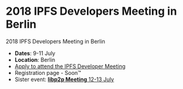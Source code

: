 # 2018 IPFS Developers Meeting in Berlin
2018 IPFS Developers Meeting in Berlin

- **Dates**: 9-11 July 
- **Location**: Berlin
- [Apply to attend the IPFS Developer Meeting](https://goo.gl/forms/sVRjrW1CA61FTwl12)
- Registration page - Soon™
- Sister event: [**libp2p Meeting** 12-13 July](https://github.com/libp2p/developer-meetings)

